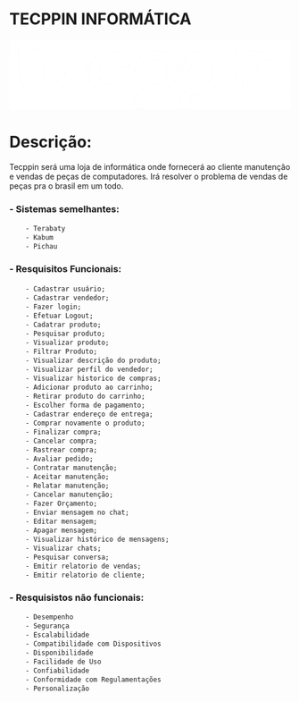 # TECPPIN INFORMÁTICA

<img src="img/logo.png">

# Descrição:

Tecppin será uma loja de informática onde fornecerá ao cliente manutenção e vendas de peças de computadores. Irá resolver o problema de vendas de peças pra o brasil em um todo.

### - Sistemas semelhantes:

        - Terabaty
        - Kabum
        - Pichau

### - Resquisitos Funcionais:

        - Cadastrar usuário;
        - Cadastrar vendedor;
        - Fazer login;
        - Efetuar Logout;
        - Cadatrar produto;
        - Pesquisar produto;
        - Visualizar produto;
        - Filtrar Produto; 
        - Visualizar descrição do produto;
        - Visualizar perfil do vendedor;
        - Visualizar historico de compras;
        - Adicionar produto ao carrinho; 
        - Retirar produto do carrinho; 
        - Escolher forma de pagamento;
        - Cadastrar endereço de entrega;  
        - Comprar novamente o produto;
        - Finalizar compra;
        - Cancelar compra;
        - Rastrear compra;
        - Avaliar pedido; 
        - Contratar manutenção;
        - Aceitar manutenção; 
        - Relatar manutenção;
        - Cancelar manutenção; 
        - Fazer Orçamento;
        - Enviar mensagem no chat;
        - Editar mensagem;
        - Apagar mensagem; 
        - Visualizar histórico de mensagens;
        - Visualizar chats; 
        - Pesquisar conversa;
        - Emitir relatorio de vendas; 
        - Emitir relatorio de cliente;

### - Resquisistos não funcionais:

        - Desempenho
        - Segurança
        - Escalabilidade
        - Compatibilidade com Dispositivos
        - Disponibilidade
        - Facilidade de Uso
        - Confiabilidade
        - Conformidade com Regulamentações
        - Personalização



